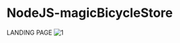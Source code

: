# NodeJS-magicBicycleStore
LANDING PAGE
![1](https://user-images.githubusercontent.com/71214071/139016497-2c4aa24b-73f0-4bba-90d5-6e93cf0e0721.png)

